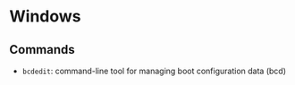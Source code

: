 # **Windows**

## **Commands**
- `bcdedit`: command-line tool for managing boot configuration data (bcd)